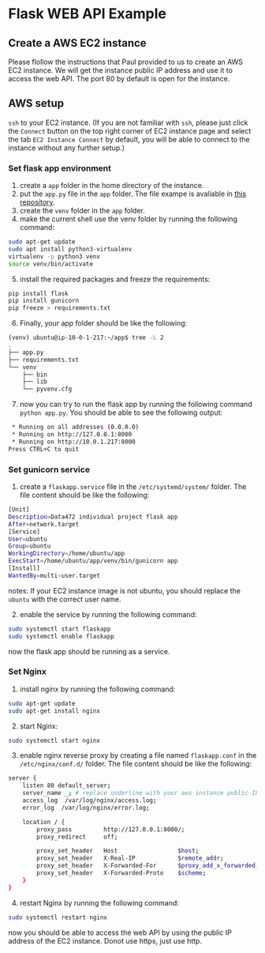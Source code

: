 # Flask WEB API Example

## Create a AWS EC2 instance

Please flollow the instructions that Paul provided to us to create an AWS EC2 instance. We will get the instance public IP address and use it to access the web API. The port 80 by default is open for the instance.

## AWS setup

`ssh` to your EC2 instance. (If you are not familiar with `ssh`, please just click the `Connect` button on the top right corner of EC2 instance page and select the tab `EC2 Instance Connect` by default, you will be able to connect to the instance without any further setup.)

### Set flask app environment

1. create a `app` folder in the home directory of the instance.
2. put the `app.py` file in the `app` folder. The file exampe is avaliable in [this repository](https://github.com/Data472-Individual-Project-Pipeline/flask-web-api-example).
3. create the `venv` folder in the `app` folder.
4. make the current shell use the venv folder by running the following command:

```bash
sudo apt-get update
sudo apt install python3-virtualenv
virtualenv -p python3 venv
source venv/bin/activate
```

5. install the required packages and freeze the requirements:

```bash
pip install flask
pip install gunicorn
pip freeze > requirements.txt
```

6. Finally, your app folder should be like the following:
 
```bash
(venv) ubuntu@ip-10-0-1-217:~/app$ tree -L 2
.
├── app.py
├── requirements.txt
└── venv
    ├── bin
    ├── lib
    └── pyvenv.cfg
```

7. now you can try to run the flask app by running the following command `python app.py`. You should be able to see the following output:

```bash
 * Running on all addresses (0.0.0.0)
 * Running on http://127.0.0.1:8000
 * Running on http://10.0.1.217:8000
Press CTRL+C to quit
```

### Set gunicorn service

1. create a `flaskapp.service` file in the `/etc/systemd/system/` folder. The file content should be like the following:

```bash
[Unit]
Description=Data472 individual project flask app
After=network.target
[Service]
User=ubuntu
Group=ubuntu
WorkingDirectory=/home/ubuntu/app
ExecStart=/home/ubuntu/app/venv/bin/gunicorn app
[Install]
WantedBy=multi-user.target
```

notes: If your EC2 instance image is not ubuntu, you should replace the `ubuntu` with the correct user name.

2. enable the service by running the following command:

```bash
sudo systemctl start flaskapp
sudo systemctl enable flaskapp
```

now the flask app should be running as a service.

### Set Nginx

1. install nginx by running the following command:

```bash
sudo apt-get update
sudo apt-get install nginx
```

2. start Nginx:

```bash
sudo systemctl start nginx
```

3. enable nginx reverse proxy by creating a file named `flaskapp.conf` in the `/etc/nginx/conf.d/` folder. The file content should be like the following:

```bash
server {
    listen 80 default_server;
    server_name _; # replace underline with your aws instance public IP address
    access_log  /var/log/nginx/access.log;
    error_log  /var/log/nginx/error.log;

    location / {
        proxy_pass         http://127.0.0.1:8000/;
        proxy_redirect     off;

        proxy_set_header   Host                 $host;
        proxy_set_header   X-Real-IP            $remote_addr;
        proxy_set_header   X-Forwarded-For      $proxy_add_x_forwarded_for;
        proxy_set_header   X-Forwarded-Proto    $scheme;
    }
}
```

4. restart Nginx by running the following command:

```bash
sudo systemctl restart nginx
```

now you should be able to access the web API by using the public IP address of the EC2 instance. Donot use https, just use http.
